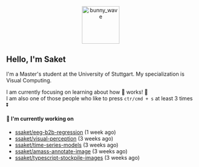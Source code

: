 <div align='center'>
<img src=https://media.giphy.com/media/3o7TKMt1VVNkHV2PaE/giphy.gif alt="bunny_wave" width="100px"/>
</div>

## Hello, I'm Saket

I'm a Master's student at the University of Stuttgart. My specialization is Visual Computing.

I am currently focusing on learning about how :brain: works! :exploding_head:\
I am also one of those people who like to press `ctr/cmd + s` at least 3 times :arrow_double_down:



#### 🐰 I'm currently working on

- [ssaket/eeg-b2b-regression](https://github.com/ssaket/eeg-b2b-regression) (1 week ago)
- [ssaket/visual-perception](https://github.com/ssaket/visual-perception) (3 weeks ago)
- [ssaket/time-series-models](https://github.com/ssaket/time-series-models) (3 weeks ago)
- [ssaket/amass-annotate-image](https://github.com/ssaket/amass-annotate-image) (3 weeks ago)
- [ssaket/typescript-stockpile-images](https://github.com/ssaket/typescript-stockpile-images) (3 weeks ago)
